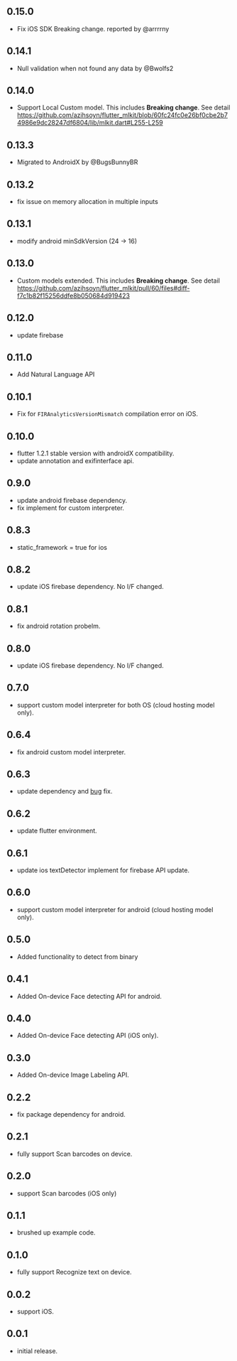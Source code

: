 ## 0.15.0

* Fix iOS SDK Breaking change. reported by @arrrrny

## 0.14.1

* Null validation when not found any data by @Bwolfs2

## 0.14.0

* Support Local Custom model.
  This includes **Breaking change**.
  See detail
  https://github.com/azihsoyn/flutter_mlkit/blob/60fc24fc0e26bf0cbe2b74986e9dc28247df6804/lib/mlkit.dart#L255-L259

## 0.13.3

* Migrated to AndroidX by @BugsBunnyBR

## 0.13.2

* fix issue on memory allocation in multiple inputs

## 0.13.1

* modify android minSdkVersion (24 -> 16)

## 0.13.0

* Custom models extended.
  This includes **Breaking change**.
  See detail
  https://github.com/azihsoyn/flutter_mlkit/pull/60/files#diff-f7c1b82f15256ddfe8b050684d919423

## 0.12.0

* update firebase

## 0.11.0

* Add Natural Language API

## 0.10.1

* Fix for `FIRAnalyticsVersionMismatch` compilation error on iOS.

## 0.10.0

* flutter 1.2.1 stable version with androidX compatibility.
* update annotation and exifinterface api.

## 0.9.0

* update android firebase dependency.
* fix implement for custom interpreter.

## 0.8.3

* static_framework = true for ios

## 0.8.2

* update iOS firebase dependency. No I/F changed.

## 0.8.1

* fix android rotation probelm.

## 0.8.0

* update iOS firebase dependency. No I/F changed.

## 0.7.0

* support custom model interpreter for both OS (cloud hosting model only).

## 0.6.4

* fix android custom model interpreter.

## 0.6.3

* update dependency and [bug](https://github.com/azihsoyn/flutter_mlkit/issues/30) fix.

## 0.6.2

* update flutter environment.

## 0.6.1

* update ios textDetector implement for firebase API update.

## 0.6.0

* support custom model interpreter for android (cloud hosting model only).

## 0.5.0

* Added functionality to detect from binary

## 0.4.1

* Added On-device Face detecting API for android.

## 0.4.0

* Added On-device Face detecting API (iOS only).

## 0.3.0

* Added On-device Image Labeling API.

## 0.2.2

* fix package dependency for android.

## 0.2.1

* fully support Scan barcodes on device.

## 0.2.0

* support Scan barcodes (iOS only)

## 0.1.1

* brushed up example code.

## 0.1.0

* fully support Recognize text on device.

## 0.0.2

* support iOS.

## 0.0.1

* initial release.
